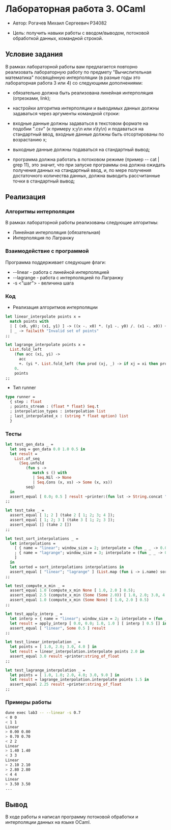 # Лабораторная работа 3. OCaml

- Автор: Рогачев Михаил Сергеевич P34082

- Цель: получить навыки работы с вводом/выводом, потоковой обработкой данных, командной строкой.

## Условие задания

В рамках лабораторной работы вам предлагается повторно реализовать лабораторную работу по предмету "Вычислительная математика" посвящённую интерполяции (в разные годы это лабораторная работа 3 или 4) со следующими дополнениями:

- обязательно должна быть реализована линейная интерполяция (отрезками, link);
- настройки алгоритма интерполяции и выводимых данных должны задаваться через аргументы командной строки:

- входные данные должны задаваться в текстовом формате на подобии ".csv" (к примеру x;y\n или x\ty\n) и подаваться на стандартный ввод, входные данные должны быть отсортированы по возрастанию x;
- выходные данные должны подаваться на стандартный вывод;
- программа должна работать в потоковом режиме (пример -- cat | grep 11), это значит, что при запуске программы она должна ожидать получения данных на стандартный ввод, и, по мере получения достаточного количества данных, должна выводить рассчитанные точки в стандартный вывод;

## Реализация

### Алгоритмы интерполяции 

В рамках лабораторной работы реализованы следующие алгоритмы:

- Линейная интерполяция (обязательная)
- Интерполяция по Лагранжу

### Взаимодействие с программой 

Программа поддерживает следующие флаги:

- --linear - работа с линейной интерполяцией
- --lagrange - работа с интерполяцией по Лагранжу
- -s <"шаг"> - величина шага

### Код

- Реализация алгоритмов интерполяции

```Ocaml
let linear_interpolate points x =
  match points with
  | [ (x0, y0); (x1, y1) ] -> ((x -. x0) *. (y1 -. y0) /. (x1 -. x0)) +. y0
  | _ -> failwith "Invalid set of points"
;;

let lagrange_interpolate points x =
  List.fold_left
    (fun acc (xi, yi) ->
      acc
      +. (yi *. List.fold_left (fun prod (xj, _) -> if xj = xi then prod else prod *. (x -. xj) /. (xi -. xj)) 1. points))
    0.
    points
;;
```

- Тип runner

```Ocaml
type runner =
  { step : float
  ; points_stream : (float * float) Seq.t
  ; interpolation_types : interpolation list
  ; last_interpolated_x : (string * float option) list
  }
```

### Тесты
```OCaml
let test_gen_data _ =
  let seq = gen_data 0.0 1.0 0.5 in
  let result =
    List.of_seq
      (Seq.unfold
         (fun s ->
            match s () with
            | Seq.Nil -> None
            | Seq.Cons (x, xs) -> Some (x, xs))
         seq)
  in
  assert_equal [ 0.0; 0.5 ] result ~printer:(fun lst -> String.concat ", " (List.map string_of_float lst))
;;

let test_take _ =
  assert_equal [ 1; 2 ] (take 2 [ 1; 2; 3; 4 ]);
  assert_equal [ 1; 2; 3 ] (take 3 [ 1; 2; 3 ]);
  assert_equal [] (take 2 [])
;;

let test_sort_interpolations _ =
  let interpolations =
    [ { name = "linear"; window_size = 2; interpolate = (fun _ _ -> 0.0) }
    ; { name = "lagrange"; window_size = 3; interpolate = (fun _ _ -> 0.0) }
    ]
  in
  let sorted = sort_interpolations interpolations in
  assert_equal [ "linear"; "lagrange" ] (List.map (fun i -> i.name) sorted)
;;

let test_compute_x_min _ =
  assert_equal 1.0 (compute_x_min None [ 1.0, 2.0 ] 0.5);
  assert_equal 2.5 (compute_x_min (Some (Some 2.0)) [ 1.0, 2.0; 3.0, 4.0 ] 0.5);
  assert_equal 1.0 (compute_x_min (Some None) [ 1.0, 2.0 ] 0.5)
;;

let test_apply_interp _ =
  let interp = { name = "linear"; window_size = 2; interpolate = (fun _ _ -> 1.0) } in
  let result = apply_interp [ 0.0, 0.0; 1.0, 1.0 ] [ interp ] 0.5 [] in
  assert_equal [ "linear", Some 0.5 ] result
;;

let test_linear_interpolation _ =
  let points = [ 1.0, 2.0; 3.0, 4.0 ] in
  let result = linear_interpolation.interpolate points 2.0 in
  assert_equal 3.0 result ~printer:string_of_float
;;

let test_lagrange_interpolation _ =
  let points = [ 1.0, 1.0; 2.0, 4.0; 3.0, 9.0 ] in
  let result = lagrange_interpolation.interpolate points 1.5 in
  assert_equal 2.25 result ~printer:string_of_float
;;

```

### Примеры работы

```bash
dune exec lab3 -- --linear -s 0.7
< 0 0                              
< 1 1
Linear
> 0.00 0.00
> 0.70 0.70
< 2 2
Linear
> 1.40 1.40
< 3 3
Linear
> 2.10 2.10
> 2.80 2.80
< 4 4
Linear
> 3.50 3.50
...
```

## Вывод
В ходе работы я написал программу потоковой обработки и интерполяции данных на языке OCaml.